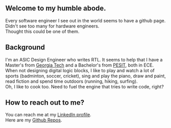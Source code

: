 ## Welcome to my humble abode.
Every software engineer I see out in the world seems to have a github page.
Didn't see too many for hardware engineers.<br />
Thought this could be one of them.

## Background
I'm an ASIC Design Engineer who writes RTL. 
It seems to help that I have a Master's from [Georgia Tech](https://www.gatech.edu/) and a Bachelor's from [PESIT](https://www.pes.edu/), both in ECE.
When not designing digital logic blocks, I like to play and watch a lot of sports (badminton, soccer, cricket), sing and play the piano, draw and paint, read fiction and spend time outdoors (running, hiking, surfing).<br />
Oh, I like to cook too. Need to fuel the engine that tries to write code, right?

## How to reach out to me?
You can reach me at my [LinkedIn profile](https://www.linkedin.com/in/akarshnkolekar/).<br />
Here are my [Github Repos](https://github.com/AkarshNKolekar).
